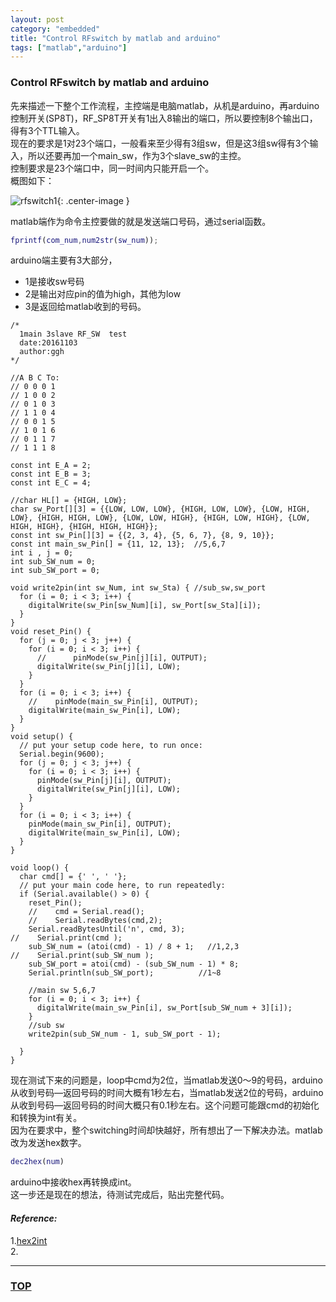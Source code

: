 ```yaml
---
layout: post
category: "embedded"
title: "Control RFswitch by matlab and arduino"
tags: ["matlab","arduino"]
---
```



### Control RFswitch by matlab and arduino  

<a name="top"></a>

先来描述一下整个工作流程，主控端是电脑matlab，从机是arduino，再arduino控制开关(SP8T)，RF_SP8T开关有1出入8输出的端口，所以要控制8个输出口，得有3个TTL输入。  
现在的要求是1对23个端口，一般看来至少得有3组sw，但是这3组sw得有3个输入，所以还要再加一个main_sw，作为3个slave_sw的主控。  
控制要求是23个端口中，同一时间内只能开启一个。  
概图如下：  

![rfswitch1](http://7xifyp.com1.z0.glb.clouddn.com/rfswitch1.png){: .center-image }

matlab端作为命令主控要做的就是发送端口号码，通过serial函数。

~~~ matlab
fprintf(com_num,num2str(sw_num));
~~~

arduino端主要有3大部分，  

* 1是接收sw号码
* 2是输出对应pin的值为high，其他为low
* 3是返回给matlab收到的号码。  


~~~
/*
  1main 3slave RF_SW  test
  date:20161103
  author:ggh
*/

//A B C To:
// 0 0 0 1
// 1 0 0 2
// 0 1 0 3
// 1 1 0 4
// 0 0 1 5
// 1 0 1 6
// 0 1 1 7
// 1 1 1 8

const int E_A = 2;
const int E_B = 3;
const int E_C = 4;

//char HL[] = {HIGH, LOW};
char sw_Port[][3] = {{LOW, LOW, LOW}, {HIGH, LOW, LOW}, {LOW, HIGH, LOW}, {HIGH, HIGH, LOW}, {LOW, LOW, HIGH}, {HIGH, LOW, HIGH}, {LOW, HIGH, HIGH}, {HIGH, HIGH, HIGH}};
const int sw_Pin[][3] = {{2, 3, 4}, {5, 6, 7}, {8, 9, 10}};
const int main_sw_Pin[] = {11, 12, 13};  //5,6,7
int i , j = 0;
int sub_SW_num = 0;
int sub_SW_port = 0;

void write2pin(int sw_Num, int sw_Sta) { //sub_sw,sw_port
  for (i = 0; i < 3; i++) {
    digitalWrite(sw_Pin[sw_Num][i], sw_Port[sw_Sta][i]);
  }
}
void reset_Pin() {
  for (j = 0; j < 3; j++) {
    for (i = 0; i < 3; i++) {
      //      pinMode(sw_Pin[j][i], OUTPUT);
      digitalWrite(sw_Pin[j][i], LOW);
    }
  }
  for (i = 0; i < 3; i++) {
    //    pinMode(main_sw_Pin[i], OUTPUT);
    digitalWrite(main_sw_Pin[i], LOW);
  }
}
void setup() {
  // put your setup code here, to run once:
  Serial.begin(9600);
  for (j = 0; j < 3; j++) {
    for (i = 0; i < 3; i++) {
      pinMode(sw_Pin[j][i], OUTPUT);
      digitalWrite(sw_Pin[j][i], LOW);
    }
  }
  for (i = 0; i < 3; i++) {
    pinMode(main_sw_Pin[i], OUTPUT);
    digitalWrite(main_sw_Pin[i], LOW);
  }
}

void loop() {
  char cmd[] = {' ', ' '};
  // put your main code here, to run repeatedly:
  if (Serial.available() > 0) {
    reset_Pin();
    //    cmd = Serial.read();
    //    Serial.readBytes(cmd,2);
    Serial.readBytesUntil('n', cmd, 3);
//    Serial.print(cmd );
    sub_SW_num = (atoi(cmd) - 1) / 8 + 1;   //1,2,3
//    Serial.print(sub_SW_num );
    sub_SW_port = atoi(cmd) - (sub_SW_num - 1) * 8;
    Serial.println(sub_SW_port);          //1~8

    //main sw 5,6,7
    for (i = 0; i < 3; i++) {
      digitalWrite(main_sw_Pin[i], sw_Port[sub_SW_num + 3][i]);
    }
    //sub sw
    write2pin(sub_SW_num - 1, sub_SW_port - 1);

  }
}

~~~

现在测试下来的问题是，loop中cmd为2位，当matlab发送0～9的号码，arduino从收到号码—返回号码的时间大概有1秒左右，当matlab发送2位的号码，arduino从收到号码—返回号码的时间大概只有0.1秒左右。这个问题可能跟cmd的初始化和转换为int有关。  
因为在要求中，整个switching时间却快越好，所有想出了一下解决办法。matlab改为发送hex数字。  

~~~ matlab
dec2hex(num)﻿
~~~

arduino中接收hex再转换成int。  
这一步还是现在的想法，待测试完成后，贴出完整代码。



#### *Reference:*  

1.[hex2int](http://forum.arduino.cc/index.php?topic=311875.0)  
2.[]()  

- - - 

### [TOP](#top)
